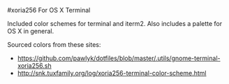 #xoria256 For OS X Terminal

Included color schemes for terminal and iterm2. Also includes a palette for OS X in general.

Sourced colors from these sites:
* https://github.com/pawlyk/dotfiles/blob/master/.utils/gnome-terminal-xoria256.sh
* http://snk.tuxfamily.org/log/xoria256-terminal-color-scheme.html
